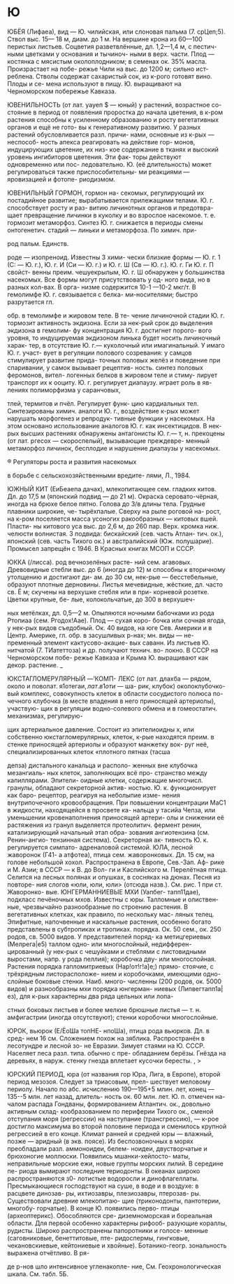 # Ю

ЮБЁЯ (Лифаеа),
вид — Ю. чилийская, или слоновая
пальма (7. срЦеп;5). Ствол выс. 15—
18 м, диам. до 1 м. На вершине крона
из 60—100 перистых листьев. Соцветия
разветвлённые, дл. 1,2—1,4 м, с пестич-
ными цветками у основания и тычиноч-
ными в верх. части. Плод — костянка с
мясистым околоплодником; в семенах
ок. 35% масла. Произрастает на побе-
режье Чили на выс. до 1200 м; сильно ист-
реблена. Стволы содержат сахаристый
сок, из к-рого готовят вино. Плоды и се-
мена используют в пищу. Ю. выращивают
на Черноморском побережье Кавказа.

ЮВЕНИЛЬНОСТЬ (от лат. уауеп $ —
юный) у растений, возрастное со-
стояние в период от появления проростка
до начала цветения, в к-ром растения
способны к усиленному образованию и
росту вегетативных органов и ещё не гото-
вы к генеративному развитию. У разных
растений обусловливается разл. причи-
нами, основные из к-рых — неспособ-
ность апекса реагировать на действие гор-
монов, индуцирующих цветение, их низ-
кое содержание в тканях и высокий
уровень ингибиторов цветения. Эти фак-
торы действуют одновременно или пос-
ледовательно. Ю. (её длительность) может
регулироваться также приспособительны-
ми реакциями — яровизацией и фотопе-
риодизмом.

ЮВЕНИЛЬНЫЙ ГОРМОН, гормон на-
секомых, регулирующий их постадийное
развитие; вырабатывается прилежащими
телами. Ю. г. способствует росту и раз-
витию личинотных органов и предотвра-
щает превращение личинки в куколку
и во взрослое насекомое. т. е. гормозит
метаморфоз. Синтез Ю. г. снижается в
периоды смены онтогенетич. стадий —
линьки и метаморфоза. По химич. при-

род пальм. Единств.

роде — изопреноид. Известны 3 хими-
чески близкие формы — Ю. г. 1 (С: —
Ю. г.), Ю. г. И (Си — Ю. г.) и Ю. г. Ш
(Св — Ю. г.). Ю. г. Ги Ю. г. П свойст-
венны преим. чешуекрылым, Ю. г. Ш
обнаружен у большинства насекомых.
Все формы могут присутствовать у од-
ного вида, но в разных кол-вах. В орга-
низме содержится 10-1 —10-2 мкг/т.
В гемолимфе Ю. г. связывается с белка-
ми-носителями; быстро разрутается гл.

обр. в темолимфе и жировом теле. В те-
чение личиночной стадии Ю. г. тормозит
активность экдизона. Если за нек-рый
срок до выделения экдизона в гемолим-
фу концентрация Ю. г. достигнет порого-
вого уровня, то индуцируемая экдизоном
линька будет носить личиночный харак-
тер, в отсутствие Ю. г.— куколочный
или имагинальный. У имаго Ю. г. участ-
вует в регуляции полового созревания:
у самцов стимулирует развитие прида-
точных половых желёз и поведение при
спаривании, у самок вызывает рецептив-
ность. синтез половых феромонов, вител-
логенных белков в жировом теле и стиму-
лирует транспорт их к ооциту. Ю. г.
регулирует диапаузу. играет роль в яв-
лениях полиморфизма у саранчовых,

тлей, термитов и пчёл. Регулирует функ-
цию кардиальных тел. Синтезированы
химич. аналоги Ю. г., воздействие к-рых
может нарушать морфогенез и репродук-
тивные функции у насекомых. На этом
основано использование аналогов Ю. г.
как инсектицидов. В нек-рых высших
растениях обнаружены антагонисты Ю.
г.— т, н. прекоцены (от лат. ргесох —
скороспелый), вызывающие преждевре-
менный метаморфоз личинок, бесплодие
и нарушение диапаузы у насекомых.

® Регуляторы роста и развития насекомых

в борьбе с сельскохозяйственными вредите-
лями, Л., 1984.

ЮЖНЫЙ КИТ (ЕиБеаепа дачах),
млекопитающее сем. гладких китов. Дл.
до 17,5 м (японский подвид — до 21 м).
Окраска серовато-чёрная, иногда на
брюхе белое пятно. Голова до 3/в длины
тела. Грудные плавники широкие, че-
тырёхпалые. Сверху на рыле роговой на-
рост, на к-ром поселяется масса усоногих
ракообразных — китовых вшей. Пласти-
ны китового уса выс. до 2,6 м, до 260 пар.
Верх. кромка ниж. челюсти волнистая.
3 подвида: бискайский (сев. часть Атлан-
тич. ок.), японский (сев. часть Тихого
ок.) и австралийский (Юж. полушарие).
Промысел запрещён с 1946. В Красных
книгах МСОП и СССР.

ЮККА (/лисса). род вечнозелёных расте-
ний сем. агавовых. Древовидные стебли
выс. до 6 (иногда до 12) м способны к
вторичному утолщению и достигают ди-
ам. до 30 см, нек-рые — бесстебельные,
образуют плотные дерновины. Листья
мечевидные, жёсткие, дл. часто св. Ё м;
скучены на верхушке стебля или в при-
корневой розетке. Цветки крупные, бе-
лые, колокольчатые, до 300 в верхушеч-

ных метёлках, дл. 0,5—2 м. Опыляются
ночными бабочками из рода Ртопиаа
(сем. Ргодох!Аае). Плод — сухая коро-
бочка или сочная ягода, у нек-рых видов
съедобный. Ок. 40 видов, на юге Сев.
Америки и в Центр. Америке, гл. обр.
в засушливых р-нах; мн. виды — не-
пременный элемент  кактусово-акацие-
вых саванн. Из листьев Ю. нитчатой (7.
ТИатеттоза) и др. получают технич. во-
локно. В СССР на Черноморском побе-
режье Кавказа и Крыма Ю. выращивают
как декор. растение. _

ЮКСТАГЛОМЕРУЛЯРНЫЙ —’КОМП-
ЛЕКС (от лат. длахба — рядом, около и
поволат. я1отегаи$, лат. в1оти$ — ша-
рик, клубок) околоклубочко-
вый комплекс, совокупность
клеток в области сосудистого полюса по-
чечного клубочка (в месте впадения в
него приносящей артериолы), участвую-
щих в регуляции водно-солевого обмена
и в гомеостатич. механизмах, регулирую-

щих артериальное давление. Состоит из
эпителиоидны х, или собственно
юкстагломерулярных, клеток, к-рые
находятся преим. в стенке приносящей
артериолы и образуют манжетку вок-
руг неё, специализированных
клеток «плотного пятнах (тасша

депза) дистального канальца и располо-
женных вне клубочка мезангиаль-
ных клеток, заполняющих всё про-
странство между капиллярами. Эпители-
оидные клетки, содержащие многочисл.
гранулы, обладают секреторной актив-
ностью. Ю. к. функционирует как баро-
рецептор, реагируя на неболыпие изме-
нения внутрипочечного кровообращения.
При повышении концентрации МаС1 в
жидкости, находящейся в просвете ка-
нальца у тасийа Чепза, или уменьшении
кровенаполнения приносящей артери-
олы и снижении её растяжения из гранул
выделяется протеолитич. фермент ренин,
катализирующий начальный этап обра-
зования ангиотензина (см. Ренин-ангио-
тензинная система). Секреторная ак-
тивность Ю. к. регулируется симпато-
адреналовой системой.
ЮЛА, лесной жаворонок (Г41-
а атфотеа), птица сем. жаворонковых.
Дл. 15 см, на голове небольшой хохол.
Распространена в Европе, Сев.-Зап. Аф-
рике и М. Азии; в СССР — к В. до Вол-
ги и Каспийского м. Перелётная птица.
Селится на лесных полянах и опушках,
в сосняках на дюнах. Песня из повторе-
ния слогов «юли, юли, юли> (отсюда
назв.). См. рис. 1 при ст. Жаворонко-
вые.
ЮНГЕРМАННИЕВЫЕ МХИ (Уапбег-
тапп11дае), подкласс печёночных мхов.
Известны с юры. Талломные и олиствен-
ные, чрезвычайно разнообразные по
строению растения. В вегетативных
клетках, как правило, по нескольку мас-
ляных телец. Эпифитные, напочвенные
и наскальные растения, особенно богато
представлены в субтропиках и тропиках.
порядка. Ок. 50 сем., ок. 250 родов,
св. 5000 видов. У представителей поряд-
ка метицгериевых (Мелрега|е5) таллом
одно- или многослойный, недифферен-
цированный (у нек-рых с чешуйками и
стеблями с листовидными выростами,
напр. у рода пеллия); коробочка дву-
или многослойная. Растения порядка
гапломитриевых (Нар!от!г!а]е;) прямо-
стоячие, с трёхрядным листорасположе-
нием и коробочками, имеющими одно-
слойные боковые стенки. Наиб. много-
численны (200 родов, ок. 5000 видов) и
разнообразны мхи порядка юнгерман-
ниевых (Липвегтапп1а|ез), для к-рых
характерны два ряда цельных или лопа-

стных боковых листьев и более мелкие
брюшные листья — т. н. амфигастрии
(иногда отсутствуют); стенки коробочки
многослойные.

ЮРОК, вьюрок (Е/ЁоШа топНЕ-
нпоШа), птица рода вьюрков. Дл. в сред-
нем 16 см. Сложением похож на зяблика.
Распространён в лесотундре и лесной зо-
не Евразии. Зимует стаями на Ю. СССР.
Населяет леса разл. типа. обычно с пре-
обладанием берёзы. Гнёзда на деревьях,
в наруж. стенку гнезда вплетает кусочки
бересты. , >

ЮРСКИЙ ПЕРИОД, юра (от названия
гор Юра, Лига, в Европе), второй период
мезозоя. Следует за триасовым, прел-
шествует меловому периолу. Начало по
абс. исчислению 190—195+5 млин. лет,
конец — 135--5 млн. лет назад, длитель-
ность ок. 60 млн. лет. Ю. п. отмечен на-
чалом распада Гондваны, формированием
Атлантич. ок., довольно активным склад-
кообразованием по периферии Тихого
ок., сменой отступания моря (регрессии)
на наступание (трансгрессию), — к-рое
достигло максимума во второй половине
периода и сменилось крупной регрессией
в его конце. Климат ранней и средней
юры — влажный, позже — аридный (в
экв. поясе). Из беспозвоночных в морях
преобладали разл. аммоноидеи, белем-
ноидеи, двустворчатые и брюхоногие
моллюски. Появились мшанки-хейлосто-
маты, неправильные морские ежи, новые
группы морских лилий. В середине пе-
риода вымирают последние териодонты.
В океанах широко распространяются з0-
лотистые водоросли и динофлагеллаты.
Пресмыкающиеся господствуют на суше,
в воде и в воздухе: в расцвете динозав-
ры, ихтиозавры, плезиозавры, птерозав-
ры. Существовали древние млекопитаю-
щие (триконодонты, пантотерии, многобу-
горчатые). В конце Ю. появились перво-
птицы (археоптерикс). Обособляются сре-
диземноморская и бореальная области.
Для первой особенно характерны рифооб-
разующие кораллы, рудисты. Широко
распространены папоротники и голосе-
менные (саговниковые, бенеттитовые, пте-
ридоспермы, гингковые, чекановскиевые,
кейтониевые и хвойные). Ботанико-геогр.
зональность выражена отчётливо. В ря-

де р-нов шло интенсивное угленакопле-
ние, См. Геохронологическая шкала.
См. табл. 5Б.
